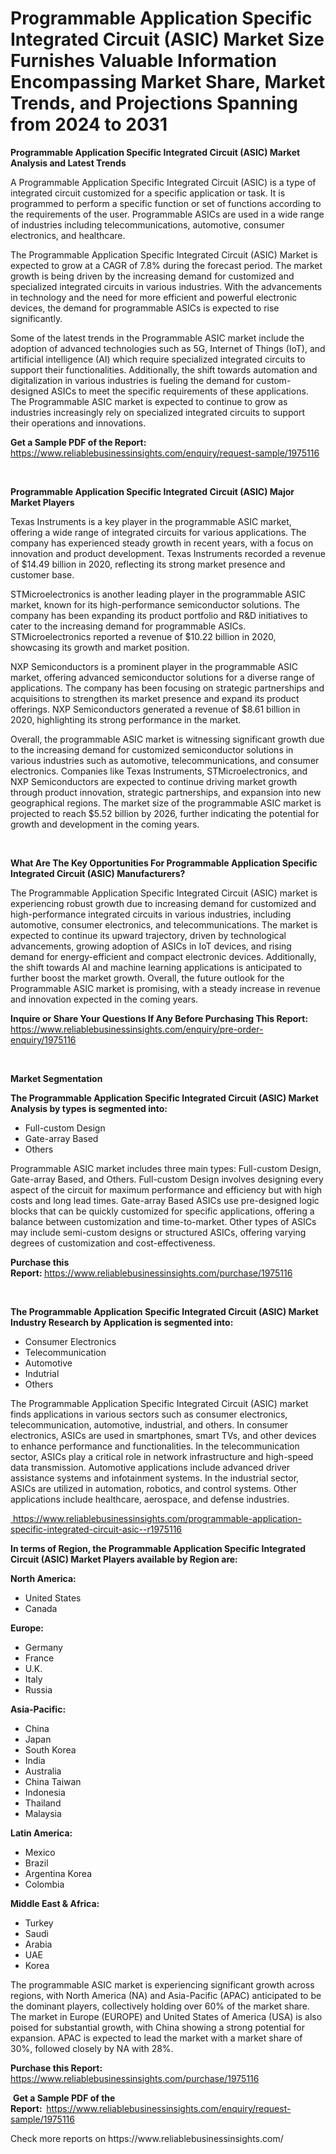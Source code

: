 <p><h1>Programmable Application Specific Integrated Circuit (ASIC) Market Size Furnishes Valuable Information Encompassing Market Share, Market Trends, and Projections Spanning from 2024 to 2031</h1></p><p><strong>Programmable Application Specific Integrated Circuit (ASIC) Market Analysis and Latest Trends</strong></p>
<p><p>A Programmable Application Specific Integrated Circuit (ASIC) is a type of integrated circuit customized for a specific application or task. It is programmed to perform a specific function or set of functions according to the requirements of the user. Programmable ASICs are used in a wide range of industries including telecommunications, automotive, consumer electronics, and healthcare.</p><p>The Programmable Application Specific Integrated Circuit (ASIC) Market is expected to grow at a CAGR of 7.8% during the forecast period. The market growth is being driven by the increasing demand for customized and specialized integrated circuits in various industries. With the advancements in technology and the need for more efficient and powerful electronic devices, the demand for programmable ASICs is expected to rise significantly.</p><p>Some of the latest trends in the Programmable ASIC market include the adoption of advanced technologies such as 5G, Internet of Things (IoT), and artificial intelligence (AI) which require specialized integrated circuits to support their functionalities. Additionally, the shift towards automation and digitalization in various industries is fueling the demand for custom-designed ASICs to meet the specific requirements of these applications. The Programmable ASIC market is expected to continue to grow as industries increasingly rely on specialized integrated circuits to support their operations and innovations.</p></p>
<p><strong>Get a Sample PDF of the Report:&nbsp;</strong> <a href="https://www.reliablebusinessinsights.com/enquiry/request-sample/1975116">https://www.reliablebusinessinsights.com/enquiry/request-sample/1975116</a></p>
<p>&nbsp;</p>
<p><strong>Programmable Application Specific Integrated Circuit (ASIC) Major Market Players</strong></p>
<p><p>Texas Instruments is a key player in the programmable ASIC market, offering a wide range of integrated circuits for various applications. The company has experienced steady growth in recent years, with a focus on innovation and product development. Texas Instruments recorded a revenue of $14.49 billion in 2020, reflecting its strong market presence and customer base.</p><p>STMicroelectronics is another leading player in the programmable ASIC market, known for its high-performance semiconductor solutions. The company has been expanding its product portfolio and R&D initiatives to cater to the increasing demand for programmable ASICs. STMicroelectronics reported a revenue of $10.22 billion in 2020, showcasing its growth and market position.</p><p>NXP Semiconductors is a prominent player in the programmable ASIC market, offering advanced semiconductor solutions for a diverse range of applications. The company has been focusing on strategic partnerships and acquisitions to strengthen its market presence and expand its product offerings. NXP Semiconductors generated a revenue of $8.61 billion in 2020, highlighting its strong performance in the market.</p><p>Overall, the programmable ASIC market is witnessing significant growth due to the increasing demand for customized semiconductor solutions in various industries such as automotive, telecommunications, and consumer electronics. Companies like Texas Instruments, STMicroelectronics, and NXP Semiconductors are expected to continue driving market growth through product innovation, strategic partnerships, and expansion into new geographical regions. The market size of the programmable ASIC market is projected to reach $5.52 billion by 2026, further indicating the potential for growth and development in the coming years.</p></p>
<p>&nbsp;</p>
<p><strong>What Are The Key Opportunities For Programmable Application Specific Integrated Circuit (ASIC) Manufacturers?</strong></p>
<p><p>The Programmable Application Specific Integrated Circuit (ASIC) market is experiencing robust growth due to increasing demand for customized and high-performance integrated circuits in various industries, including automotive, consumer electronics, and telecommunications. The market is expected to continue its upward trajectory, driven by technological advancements, growing adoption of ASICs in IoT devices, and rising demand for energy-efficient and compact electronic devices. Additionally, the shift towards AI and machine learning applications is anticipated to further boost the market growth. Overall, the future outlook for the Programmable ASIC market is promising, with a steady increase in revenue and innovation expected in the coming years.</p></p>
<p><strong>Inquire or Share Your Questions If Any Before Purchasing This Report:</strong> <a href="https://www.reliablebusinessinsights.com/enquiry/pre-order-enquiry/1975116">https://www.reliablebusinessinsights.com/enquiry/pre-order-enquiry/1975116</a></p>
<p>&nbsp;</p>
<p><strong>Market Segmentation</strong></p>
<p><strong>The Programmable Application Specific Integrated Circuit (ASIC) Market Analysis by types is segmented into:</strong></p>
<p><ul><li>Full-custom Design</li><li>Gate-array Based</li><li>Others</li></ul></p>
<p><p>Programmable ASIC market includes three main types: Full-custom Design, Gate-array Based, and Others. Full-custom Design involves designing every aspect of the circuit for maximum performance and efficiency but with high costs and long lead times. Gate-array Based ASICs use pre-designed logic blocks that can be quickly customized for specific applications, offering a balance between customization and time-to-market. Other types of ASICs may include semi-custom designs or structured ASICs, offering varying degrees of customization and cost-effectiveness.</p></p>
<p><strong>Purchase this Report:&nbsp;</strong><a href="https://www.reliablebusinessinsights.com/purchase/1975116">https://www.reliablebusinessinsights.com/purchase/1975116</a></p>
<p>&nbsp;</p>
<p><strong>The Programmable Application Specific Integrated Circuit (ASIC) Market Industry Research by Application is segmented into:</strong></p>
<p><ul><li>Consumer Electronics</li><li>Telecommunication</li><li>Automotive</li><li>Indutrial</li><li>Others</li></ul></p>
<p><p>The Programmable Application Specific Integrated Circuit (ASIC) market finds applications in various sectors such as consumer electronics, telecommunication, automotive, industrial, and others. In consumer electronics, ASICs are used in smartphones, smart TVs, and other devices to enhance performance and functionalities. In the telecommunication sector, ASICs play a critical role in network infrastructure and high-speed data transmission. Automotive applications include advanced driver assistance systems and infotainment systems. In the industrial sector, ASICs are utilized in automation, robotics, and control systems. Other applications include healthcare, aerospace, and defense industries.</p></p>
<p><a href="https://www.reliablebusinessinsights.com/programmable-application-specific-integrated-circuit-asic--r1975116">&nbsp;https://www.reliablebusinessinsights.com/programmable-application-specific-integrated-circuit-asic--r1975116</a></p>
<p><strong>In terms of Region, the Programmable Application Specific Integrated Circuit (ASIC) Market Players available by Region are:</strong></p>
<p>
    <p> <strong> North America: </strong>
        <ul>
            <li>United States</li>
            <li>Canada</li>
        </ul>
        </p> 
    <p> <strong> Europe: </strong>
        <ul>
            <li>Germany</li>
            <li>France</li>
            <li>U.K.</li>
            <li>Italy</li>
            <li>Russia</li>
        </ul>
        </p> 
    <p> <strong> Asia-Pacific: </strong>
        <ul>
            <li>China</li>
            <li>Japan</li>
            <li>South Korea</li>
            <li>India</li>
            <li>Australia</li>
            <li>China Taiwan</li>
            <li>Indonesia</li>
            <li>Thailand</li>
            <li>Malaysia</li>
        </ul>
        </p> 
    <p> <strong> Latin America: </strong>
        <ul>
            <li>Mexico</li>
            <li>Brazil</li>
            <li>Argentina Korea</li>
            <li>Colombia</li>
        </ul>
        </p> 
    <p> <strong> Middle East & Africa: </strong>
        <ul>
            <li>Turkey</li>
            <li>Saudi</li>
            <li>Arabia</li>
            <li>UAE</li>
            <li>Korea</li>
        </ul>
    </p>
    </p>
<p><p>The programmable ASIC market is experiencing significant growth across regions, with North America (NA) and Asia-Pacific (APAC) anticipated to be the dominant players, collectively holding over 60% of the market share. The market in Europe (EUROPE) and United States of America (USA) is also poised for substantial growth, with China showing a strong potential for expansion. APAC is expected to lead the market with a market share of 30%, followed closely by NA with 28%.</p></p>
<p><strong>Purchase this Report: </strong><a href="https://www.reliablebusinessinsights.com/purchase/1975116">https://www.reliablebusinessinsights.com/purchase/1975116</a></p>
<p>&nbsp;<strong>Get a Sample PDF of the Report:&nbsp;&nbsp;</strong><a href="https://www.reliablebusinessinsights.com/enquiry/request-sample/1975116">https://www.reliablebusinessinsights.com/enquiry/request-sample/1975116</a></p>
<p><strong></strong></p>
<p>Check more reports on https://www.reliablebusinessinsights.com/</p>